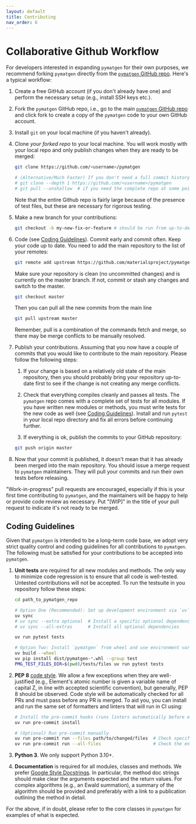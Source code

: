 ```yaml
---
layout: default
title: Contributing
nav_order: 6
---
```


# Collaborative Github Workflow

For developers interested in expanding `pymatgen` for their own purposes, we recommend forking `pymatgen` directly from the [`pymatgen` GitHub repo](https://github.com/materialsproject/pymatgen). Here's a typical workflow:

1. Create a free GitHub account (if you don't already have one) and perform the necessary setup (e.g., install SSH keys etc.).

2. Fork the `pymatgen` GitHub repo, i.e., go to the main [`pymatgen` GitHub repo](https://github.com/materialsproject/pymatgen) and click fork to create a copy of the `pymatgen` code to your own GitHub account.

3. Install `git` on your local machine (if you haven't already).

4. Clone *your forked repo* to your local machine. You will work mostly with your local repo and only publish changes when they are ready to be merged:

    ```sh
    git clone https://github.com/<username>/pymatgen

    # (Alternative/Much Faster) If you don't need a full commit history/other branches
    # git clone --depth 1 https://github.com/<username>/pymatgen
    # git pull --unshallow  # if you need the complete repo at some point
    ```

    Note that the entire Github repo is fairly large because of the presence of test files, but these are necessary for rigorous testing.

5. Make a new branch for your contributions:

    ```sh
    git checkout -b my-new-fix-or-feature # should be run from up-to-date master
    ```

6. Code (see [Coding Guidelines](#coding-guidelines)). Commit early and commit often. Keep your code up to date. You need to add the main repository to the list of your remotes:

    ```sh
    git remote add upstream https://github.com/materialsproject/pymatgen
    ```

    Make sure your repository is clean (no uncommitted changes) and is currently on the master branch. If not, commit or stash any changes and switch to the master.

    ```sh
    git checkout master
    ```

    Then you can pull all the new commits from the main line

    ```sh
    git pull upstream master
    ```

    Remember, pull is a combination of the commands fetch and merge, so there may be merge conflicts to be manually resolved.

7. Publish your contributions. Assuming that you now have a couple of commits that you would like to contribute to the main repository. Please follow the following steps:

    1. If your change is based on a relatively old state of the main repository, then you should probably bring your repository up-to-date first to see if the change is not creating any merge conflicts.

    2. Check that everything compiles cleanly and passes all tests. The `pymatgen` repo comes with a complete set of tests for all modules. If you have written new modules or methods, you must write tests for the new code as well (see [Coding Guidelines](#coding-guidelines)). Install and run `pytest` in your local repo directory and fix all errors before continuing further.

    3. If everything is ok, publish the commits to your GitHub repository:

    ```sh
    git push origin master
    ```

8. Now that your commit is published, it doesn't mean that it has already been merged into the main repository. You should issue a merge request to `pymatgen` maintainers. They will pull your commits and run their own tests before releasing.

"Work-in-progress" pull requests are encouraged, especially if this is your first time contributing to `pymatgen`, and the maintainers will be happy to help or provide code review as necessary. Put "\[WIP\]" in the title of your pull request to indicate it's not ready to be merged.

## Coding Guidelines

Given that `pymatgen` is intended to be a long-term code base, we adopt very strict quality control and coding guidelines for all contributions to `pymatgen`. The following must be satisfied for your contributions to be accepted into `pymatgen`.

1. **Unit tests** are required for all new modules and methods. The only way to minimize code regression is to ensure that all code is well-tested. Untested contributions will not be accepted.
    To run the testsuite in you repository follow these steps:

    ```sh
    cd path_to_pymatgen_repo

    # Option One (Recommended): Set up development environment via `uv`
    uv sync
    # uv sync --extra optional  # Install a specific optional dependency
    # uv sync --all-extras      # Install all optional dependencies

    uv run pytest tests

    # Option Two: Install `pymatgen` from wheel and use environment variable `PMG_TEST_FILES_DIR`
    uv build --wheel
    uv pip install dist/pymatgen-*.whl --group test
    PMG_TEST_FILES_DIR=$(pwd)/tests/files uv run pytest tests
    ```

2. **PEP 8** [code style](https://python.org/dev/peps/pep-0008). We allow a few exceptions when they are well-justified (e.g., Element's atomic number is given a variable name of capital Z, in line with accepted scientific convention), but generally, PEP 8 should be observed. Code style will be automatically checked for all PRs and must pass before any PR is merged. To aid you, you can install and run the same set of formatters and linters that will run in CI using:

    ```sh
    # Install the pre-commit hooks (runs linters automatically before each commit)
    uv run pre-commit install

    # (Optional) Run pre-commit manually
    uv run pre-commit run --files path/to/changed/files  # Check specific files
    uv run pre-commit run --all-files                    # Check the entire codebase
    ```

3. **Python 3**. We only support Python 3.10+.
4. **Documentation** is required for all modules, classes and methods. We prefer [Google Style Docstrings](https://www.sphinx-doc.org/en/master/usage/extensions/example_google.html). In particular, the method doc strings should make clear the arguments expected and the return values. For complex algorithms (e.g., an Ewald summation), a summary of the algorithm should be provided and preferably with a link to a publication outlining the method in detail.

For the above, if in doubt, please refer to the core classes in `pymatgen` for examples of what is expected.
